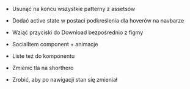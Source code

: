 - Usunąć na końcu wszystkie patterny z assetsów
- Dodać active state w postaci podkreślenia dla hoverów na navbarze
- Wziąć przyciski do Download bezpośrednio z figmy

- SocialItem component + animacje
- Liste też do komponentu
- Zmienic tla na shorthero
- Zrobić, aby po nawigacji stan się zmieniał